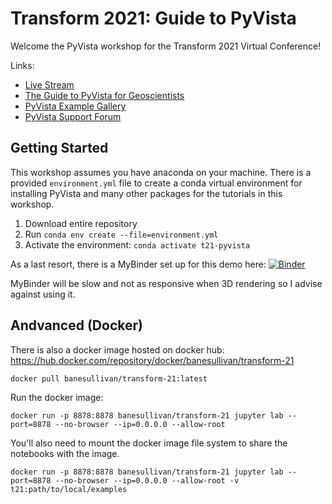 # Transform 2021: Guide to PyVista

Welcome the PyVista workshop for the Transform 2021 Virtual Conference!

Links:

- [Live Stream](https://www.youtube.com/watch?v=FmNmRBsEBHE)
- [The Guide to PyVista for Geoscientists](https://banesullivan.com/pyvista/)
- [PyVista Example Gallery](https://docs.pyvista.org/examples/index.html)
- [PyVista Support Forum](https://github.com/pyvista/pyvista-support)


## Getting Started

This workshop assumes you have anaconda on your machine. There is a provided
`environment.yml` file to create a conda virtual environment for installing PyVista and many other packages for the tutorials in this workshop.

1. Download entire repository
2. Run `conda env create --file=environment.yml`
3. Activate the environment: `conda activate t21-pyvista`

As a last resort, there is a MyBinder set up for this demo here: [![Binder](https://mybinder.org/badge_logo.svg)](https://mybinder.org/v2/gh/banesullivan/transform-2021/HEAD)

MyBinder will be slow and not as responsive when 3D rendering so I advise against using it.


## Andvanced (Docker)

There is also a docker image hosted on docker hub: https://hub.docker.com/repository/docker/banesullivan/transform-21

```
docker pull banesullivan/transform-21:latest
```

Run the docker image:

```
docker run -p 8878:8878 banesullivan/transform-21 jupyter lab --port=8878 --no-browser --ip=0.0.0.0 --allow-root
```

You'll also need to mount the docker image file system to share the notebooks with the image.

```
docker run -p 8878:8878 banesullivan/transform-21 jupyter lab --port=8878 --no-browser --ip=0.0.0.0 --allow-root -v t21:path/to/local/examples
```
